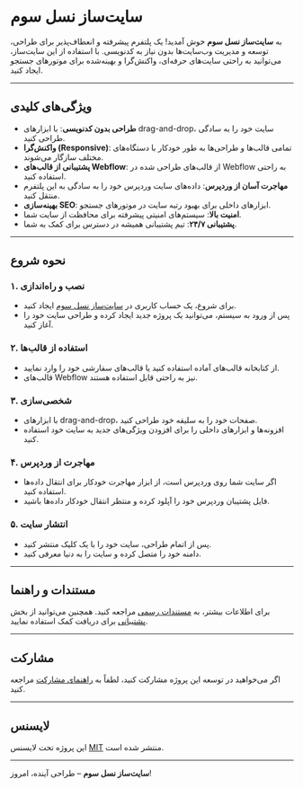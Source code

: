 # سایت‌ساز نسل سوم

به **سایت‌ساز نسل سوم** خوش آمدید! یک پلتفرم پیشرفته و انعطاف‌پذیر برای طراحی، توسعه و مدیریت وب‌سایت‌ها بدون نیاز به کدنویسی. با استفاده از این سایت‌ساز، می‌توانید به راحتی سایت‌های حرفه‌ای، واکنش‌گرا و بهینه‌شده برای موتورهای جستجو ایجاد کنید.

---

## ویژگی‌های کلیدی

- **طراحی بدون کدنویسی**: با ابزارهای drag-and-drop، سایت خود را به سادگی طراحی کنید.
- **واکنش‌گرا (Responsive)**: تمامی قالب‌ها و طراحی‌ها به طور خودکار با دستگاه‌های مختلف سازگار می‌شوند.
- **پشتیبانی از قالب‌های Webflow**: از قالب‌های طراحی شده در Webflow به راحتی استفاده کنید.
- **مهاجرت آسان از وردپرس**: داده‌های سایت وردپرس خود را به سادگی به این پلتفرم منتقل کنید.
- **بهینه‌سازی SEO**: ابزارهای داخلی برای بهبود رتبه سایت در موتورهای جستجو.
- **امنیت بالا**: سیستم‌های امنیتی پیشرفته برای محافظت از سایت شما.
- **پشتیبانی ۲۴/۷**: تیم پشتیبانی همیشه در دسترس برای کمک به شما.

---

## نحوه شروع

### ۱. نصب و راه‌اندازی
- برای شروع، یک حساب کاربری در [سایت‌ساز نسل سوم](https://example.com) ایجاد کنید.
- پس از ورود به سیستم، می‌توانید یک پروژه جدید ایجاد کرده و طراحی سایت خود را آغاز کنید.

### ۲. استفاده از قالب‌ها
- از کتابخانه قالب‌های آماده استفاده کنید یا قالب‌های سفارشی خود را وارد نمایید.
- قالب‌های Webflow نیز به راحتی قابل استفاده هستند.

### ۳. شخصی‌سازی
- با ابزارهای drag-and-drop، صفحات خود را به سلیقه خود طراحی کنید.
- افزونه‌ها و ابزارهای داخلی را برای افزودن ویژگی‌های جدید به سایت خود استفاده کنید.

### ۴. مهاجرت از وردپرس
- اگر سایت شما روی وردپرس است، از ابزار مهاجرت خودکار برای انتقال داده‌ها استفاده کنید.
- فایل پشتیبان وردپرس خود را آپلود کرده و منتظر انتقال خودکار داده‌ها باشید.

### ۵. انتشار سایت
- پس از اتمام طراحی، سایت خود را با یک کلیک منتشر کنید.
- دامنه خود را متصل کرده و سایت را به دنیا معرفی کنید.

---

## مستندات و راهنما

برای اطلاعات بیشتر، به [مستندات رسمی](https://docs.example.com) مراجعه کنید. همچنین می‌توانید از بخش [پشتیبانی](https://support.example.com) برای دریافت کمک استفاده نمایید.

---

## مشارکت

اگر می‌خواهید در توسعه این پروژه مشارکت کنید، لطفاً به [راهنمای مشارکت](https://github.com/example/CONTRIBUTING.md) مراجعه کنید.

---

## لایسنس

این پروژه تحت لایسنس [MIT](https://opensource.org/licenses/MIT) منتشر شده است.

---

**سایت‌ساز نسل سوم** – طراحی آینده، امروز!
